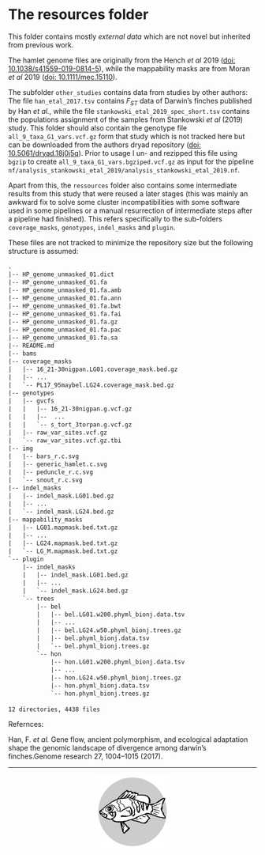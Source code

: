 # The resources folder

This folder contains mostly *external data* which are not novel but inherited from previous work.

The hamlet genome files are originally from the Hench *et al* 2019 ([doi: 10.1038/s41559-019-0814-5](https://doi.org/10.1038/s41559-019-0814-5)),
while the mappability masks are from Moran *et al* 2019 ([doi: 10.1111/mec.15110](https://doi.org/10.1111/mec.15110)).

The subfolder `other_studies` contains data from studies by other authors:
The file `han_etal_2017.tsv` contains *F<sub>ST</sub>* data of Darwin’s finches published by Han *et al.*, while the file `stankowski_etal_2019_spec_short.tsv` contains the populations assignment of the samples from Stankowski *et al* (2019) study.
This folder should also contain the genotype file `all_9_taxa_G1_vars.vcf.gz` form that study which is not tracked here but can be downloaded from the authors dryad repository ([doi: 10.5061/dryad.18j0j5q](https://doi.org/10.5061/dryad.18j0j5q)).
Prior to usage I un- and rezipped this file using `bgzip` to create `all_9_taxa_G1_vars.bgziped.vcf.gz` as input for the pipeline `nf/analysis_stankowski_etal_2019/analysis_stankowski_etal_2019.nf`.

Apart from this, the `ressources` folder also contains some intermediate results from this study that were reused a later stages (this was mainly an awkward fix to solve some cluster incompatibilities with some software used in some pipelines or a manual resurrection of intermediate steps after a pipeline had finished).
This refers specifically to the sub-folders `coverage_masks`, `genotypes`, `indel_masks` and `plugin`.


These files are not tracked to minimize the repository size but the following structure is assumed:

```
.
|-- HP_genome_unmasked_01.dict
|-- HP_genome_unmasked_01.fa
|-- HP_genome_unmasked_01.fa.amb
|-- HP_genome_unmasked_01.fa.ann
|-- HP_genome_unmasked_01.fa.bwt
|-- HP_genome_unmasked_01.fa.fai
|-- HP_genome_unmasked_01.fa.gz
|-- HP_genome_unmasked_01.fa.pac
|-- HP_genome_unmasked_01.fa.sa
|-- README.md
|-- bams
|-- coverage_masks
|   |-- 16_21-30nigpan.LG01.coverage_mask.bed.gz
|   |-- ...
|   `-- PL17_95maybel.LG24.coverage_mask.bed.gz
|-- genotypes
|   |-- gvcfs
|   |   |-- 16_21-30nigpan.g.vcf.gz
|   |   |--  ...
|   |   `-- s_tort_3torpan.g.vcf.gz
|   |-- raw_var_sites.vcf.gz
|   `-- raw_var_sites.vcf.gz.tbi
|-- img
|   |-- bars_r.c.svg
|   |-- generic_hamlet.c.svg
|   |-- peduncle_r.c.svg
|   `-- snout_r.c.svg
|-- indel_masks
|   |-- indel_mask.LG01.bed.gz
|   |-- ...
|   `-- indel_mask.LG24.bed.gz
|-- mappability_masks
|   |-- LG01.mapmask.bed.txt.gz
|   |-- ...
|   |-- LG24.mapmask.bed.txt.gz
|   `-- LG_M.mapmask.bed.txt.gz
`-- plugin
    |-- indel_masks
    |   |-- indel_mask.LG01.bed.gz
    |   |-- ...
    |   `-- indel_mask.LG24.bed.gz
    `-- trees
        |-- bel
        |   |-- bel.LG01.w200.phyml_bionj.data.tsv
        |   |-- ...
        |   |-- bel.LG24.w50.phyml_bionj.trees.gz
        |   |-- bel.phyml_bionj.data.tsv
        |   `-- bel.phyml_bionj.trees.gz
        `-- hon
            |-- hon.LG01.w200.phyml_bionj.data.tsv
            |-- ...
            |-- hon.LG24.w50.phyml_bionj.trees.gz
            |-- hon.phyml_bionj.data.tsv
            `-- hon.phyml_bionj.trees.gz

12 directories, 4438 files
```

Refernces:

Han, F. *et al.* Gene flow, ancient polymorphism, and ecological adaptation shape the genomic landscape of divergence among darwin’s finches.Genome research 27, 1004–1015 (2017).

---

<p align="center"><img src="../logo.svg" alt="logo" width="150"/></p>